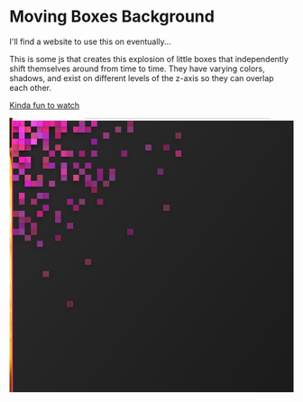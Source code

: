 # Moving Boxes Background

I'll find a website to use this on eventually...

This is some js that creates this explosion of little boxes that independently shift themselves around from time to time. They have varying colors, shadows, and exist on different levels of the z-axis so they can overlap each other.

[Kinda fun to watch](https://spencerhhubert.github.io/shifting-boxes/)

![shifting pink boxes example pic](https://raw.githubusercontent.com/spencerhhubert/shifting-boxes/main/example_pic.png)

